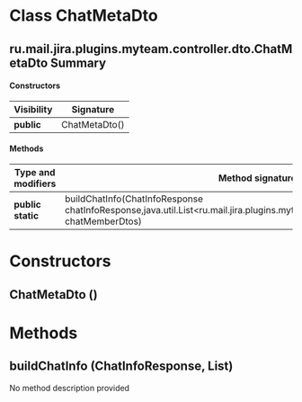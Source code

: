 Class ChatMetaDto
=================
ru.mail.jira.plugins.myteam.controller.dto.ChatMetaDto
Summary
-------
#### Constructors
| Visibility | Signature     |
| ---------- | ------------- |
| **public** | ChatMetaDto() |
#### Methods
| Type and modifiers | Method signature                                                                                                                   | Return type |
| ------------------ | ---------------------------------------------------------------------------------------------------------------------------------- | ----------- |
| **public static**  | buildChatInfo(ChatInfoResponse chatInfoResponse,java.util.List<ru.mail.jira.plugins.myteam.controller.dto.ChatMemberDto> chatMemberDtos) | ChatMetaDto |

Constructors
============
ChatMetaDto ()
--------------


Methods
=======
buildChatInfo (ChatInfoResponse, List<ChatMemberDto>)
-----------------------------------------------------
No method description provided



